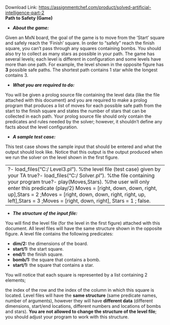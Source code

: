Download Link: https://assignmentchef.com/product/solved-artificial-intelligence-part-2
<br>
<strong>Path to Safety (Game)</strong>

<ul>

 <li><strong><em>About the game: </em></strong></li>

</ul>

Given an MxN board, the goal of the game is to move from the ‘Start’ square and safely reach the ‘Finish’ square. In order to “safely” reach the finish square, you can’t pass through any squares containing bombs. You should also try to collect as many stars as possible in your path. The game has several levels; each level is different in configuration and some levels have more than one path. For example, the level shown in the opposite figure has <strong>3</strong> possible safe paths. The shortest path contains 1 star while the longest contains 3.

<ul>

 <li><strong><em>What you are required to do: </em></strong></li>

</ul>

You will be given a prolog source file containing the level data (like the file attached with this document) and you are required to make a prolog program that produces a list of moves for each possible safe path from the start to the finish square and states the number of stars that can be collected in each path. Your prolog source file should only contain the predicates and rules needed by the solver; however, it shouldn’t define any facts about the level configuration.

<ul>

 <li><strong><em>A sample test case: </em></strong></li>

</ul>

This test case shows the sample input that should be entered and what the output should look like. Notice that this output is the output produced when we run the solver on the level shown in the first figure.

<table width="621">

 <tbody>

  <tr>

   <td width="621">?- load_files(“C:/ Level3.pl”). %the level file (test case) given by your TA true?- load_files(“C:/ Solver.pl”). %the file containing your program true?- play(Moves,Stars). %the user will only enter this predicate (play/2) Moves = [right, down, down, right, up],Stars = 2 ;Moves = [right, down, down, right, right, up, left],Stars = 3 ;Moves = [right, down, right], Stars = 1 ; false.</td>

  </tr>

 </tbody>

</table>

<ul>

 <li><strong><em>The structure of the input file: </em></strong></li>

</ul>

You will find the level file (for the level in the first   figure)        attached     with this document. All level files will have the same structure shown in the opposite figure. A level file contains the following predicates:

<ul>

 <li><strong>dim/2:</strong> the dimensions of the board.</li>

 <li><strong>start/1:</strong> the start square.</li>

 <li><strong>end/1:</strong> the finish square.</li>

 <li><strong>bomb/1:</strong> the square that contains a bomb.</li>

 <li><strong>start/1:</strong> the square that contains a star.</li>

</ul>

You will notice that each square is represented by a list containing 2 elements;

the index of the row and the index of the column in which this square is located. Level files will have the <strong>same structure</strong> (same predicate names, number of arguments), however they will have <strong>different data</strong> (different dimensions, start/end locations, different numbers and locations of bombs and stars). <strong>You are not allowed to change the structure of the level file</strong>; you should adjust your program to work with this structure.

<strong><em> </em></strong>





